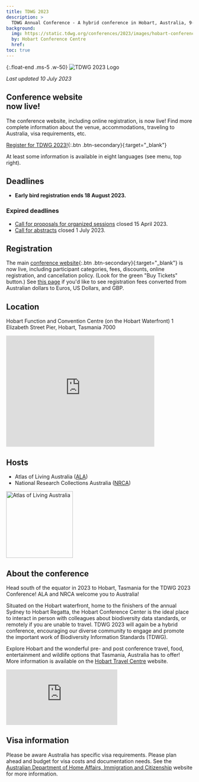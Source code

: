 ```yaml
---
title: TDWG 2023
description: >
  TDWG Annual Conference - A hybrid conference in Hobart, Australia, 9-13 October
background:
  img: https://static.tdwg.org/conferences/2023/images/hobart-conference-centre.jpg
  by: Hobart Conference Centre
  href:
toc: true
---
```


{:.float-end .ms-5 .w-50}
![TDWG 2023 Logo](https://static.tdwg.org/conferences/2023/images/tdwg2023-logo-gradient-cropped-tight-400.jpg)

_Last updated 10 July 2023_

## Conference website<br />now live!

The conference website, including online registration, is now live!  Find more complete information about the venue, accommodations, traveling to Australia, visa requirements, etc.  

[Register for TDWG 2023!](https://tdwg2023.zohobackstage.com.au/TDWG2023){:.btn .btn-secondary}{:target="_blank"}  

At least some information is available in eight languages (see menu, top right).

## Deadlines

- **Early bird registration ends 18 August 2023.**

### Expired deadlines

- [Call for proposals for organized sessions](https://mailchi.mp/tdwg.org/2023-call-organized-sessions) closed 15 April 2023.
- [Call for abstracts](/conferences/2023/call-for-abstracts/) closed 1 July 2023.

## Registration

The main [conference website](https://tdwg2023.zohobackstage.com.au/TDWG2023){:.btn .btn-secondary}{:target="_blank"} is now live, including participant categories, fees, discounts, online registration, and cancellation policy. (Look for the green "Buy Tickets" button.)  See [this page](https://www.tdwg.org/conferences/2023/registration/#in-euros) if you'd like to see registration fees converted from Australian dollars to Euros, US Dollars, and GBP.

## Location

Hobart Function and Convention Centre (on the Hobart Waterfront)
1 Elizabeth Street Pier, Hobart, Tasmania 7000

<iframe src="https://www.google.com/maps/embed?pb=!1m18!1m12!1m3!1d2883.2211372413517!2d147.33112416654131!3d-42.884042949713134!2m3!1f0!2f0!3f0!3m2!1i1024!2i768!4f13.1!3m3!1m2!1s0xaa6e75868c4e6d13%3A0x3c04fdf8ea4cde5b!2s1%20Elizabeth%20Street%20Pier%2C%20Hobart%20TAS%207000%2C%20Australia!5e0!3m2!1sen!2sus!4v1688433732363!5m2!1sen!2sus" width="400" height="300" style="border:0;" allowfullscreen="" loading="lazy" referrerpolicy="no-referrer-when-downgrade"></iframe>

## Hosts

- Atlas of Living Australia ([ALA](https://www.ala.org.au/))
- National Research Collections Australia ([NRCA](https://www.csiro.au/en/about/facilities-collections/collections))

<p class="d-flex justify-content-around align-items-center">
  <a href="https://ala.org.au">
    <img src="https://static.tdwg.org/sponsors/ala-logo-stacked-rgb-crop.png" alt="Atlas of Living Australia" width="180">
  </a>
</p>

## About the conference

Head south of the equator in 2023 to Hobart, Tasmania for the TDWG 2023 Conference! ALA and NRCA welcome you to Australia!

Situated on the Hobart waterfront, home to the finishers of the annual Sydney to Hobart Regatta, the Hobart Conference Center is the ideal place to interact in person with colleagues about biodiversity data standards, or remotely if you are unable to travel. TDWG 2023 will again be a hybrid conference, encouraging our diverse community to engage and promote the important work of Biodiversity Information Standards (TDWG).

Explore Hobart and the wonderful pre- and post conference travel, food, entertainment and wildlife options that Tasmania, Australia has to offer! More information is available on the [Hobart Travel Centre](https://www.hobarttravelcentre.com.au/) website.

<div class="ratio ratio-16x9">
  <iframe src="https://www.youtube.com/embed/viaupwLSgTQ" title="YouTube video player" frameborder="0" allow="accelerometer; autoplay; clipboard-write; encrypted-media; gyroscope; picture-in-picture; web-share" allowfullscreen></iframe>
</div>

## Visa information

Please be aware Australia has specific visa requirements. Please plan ahead and budget for visa costs and documentation needs. See the [Australian Department of Home Affairs, Immigration and Citizenship](https://immi.homeaffairs.gov.au/visas/getting-a-visa/visa-finder) website for more information.
